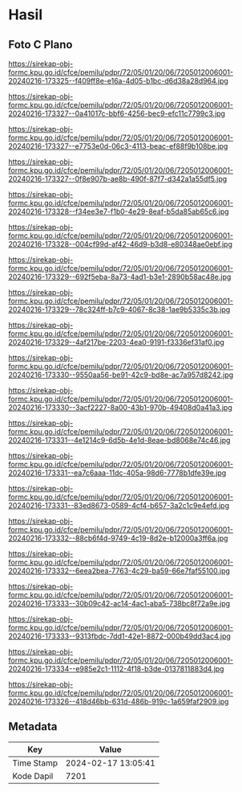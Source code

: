 # Hasil

## Foto C Plano

https://sirekap-obj-formc.kpu.go.id/cfce/pemilu/pdpr/72/05/01/20/06/7205012006001-20240216-173325--f409ff8e-e16a-4d05-b1bc-d6d38a28d964.jpg

https://sirekap-obj-formc.kpu.go.id/cfce/pemilu/pdpr/72/05/01/20/06/7205012006001-20240216-173327--0a41017c-bbf6-4256-bec9-efc11c7799c3.jpg

https://sirekap-obj-formc.kpu.go.id/cfce/pemilu/pdpr/72/05/01/20/06/7205012006001-20240216-173327--e7753e0d-06c3-4113-beac-ef88f9b108be.jpg

https://sirekap-obj-formc.kpu.go.id/cfce/pemilu/pdpr/72/05/01/20/06/7205012006001-20240216-173327--0f8e907b-ae8b-490f-87f7-d342a1a55df5.jpg

https://sirekap-obj-formc.kpu.go.id/cfce/pemilu/pdpr/72/05/01/20/06/7205012006001-20240216-173328--f34ee3e7-f1b0-4e29-8eaf-b5da85ab65c6.jpg

https://sirekap-obj-formc.kpu.go.id/cfce/pemilu/pdpr/72/05/01/20/06/7205012006001-20240216-173328--004cf99d-af42-46d9-b3d8-e80348ae0ebf.jpg

https://sirekap-obj-formc.kpu.go.id/cfce/pemilu/pdpr/72/05/01/20/06/7205012006001-20240216-173329--692f5eba-8a73-4ad1-b3e1-2890b58ac48e.jpg

https://sirekap-obj-formc.kpu.go.id/cfce/pemilu/pdpr/72/05/01/20/06/7205012006001-20240216-173329--78c324ff-b7c9-4067-8c38-1ae9b5335c3b.jpg

https://sirekap-obj-formc.kpu.go.id/cfce/pemilu/pdpr/72/05/01/20/06/7205012006001-20240216-173329--4af217be-2203-4ea0-9191-f3336ef31af0.jpg

https://sirekap-obj-formc.kpu.go.id/cfce/pemilu/pdpr/72/05/01/20/06/7205012006001-20240216-173330--9550aa56-be91-42c9-bd8e-ac7a957d8242.jpg

https://sirekap-obj-formc.kpu.go.id/cfce/pemilu/pdpr/72/05/01/20/06/7205012006001-20240216-173330--3acf2227-8a00-43b1-970b-49408d0a41a3.jpg

https://sirekap-obj-formc.kpu.go.id/cfce/pemilu/pdpr/72/05/01/20/06/7205012006001-20240216-173331--4e1214c9-6d5b-4e1d-8eae-bd8068e74c46.jpg

https://sirekap-obj-formc.kpu.go.id/cfce/pemilu/pdpr/72/05/01/20/06/7205012006001-20240216-173331--ea7c6aaa-11dc-405a-98d6-7778b1dfe39e.jpg

https://sirekap-obj-formc.kpu.go.id/cfce/pemilu/pdpr/72/05/01/20/06/7205012006001-20240216-173331--83ed8673-0589-4cf4-b657-3a2c1c9e4efd.jpg

https://sirekap-obj-formc.kpu.go.id/cfce/pemilu/pdpr/72/05/01/20/06/7205012006001-20240216-173332--88cb6f4d-9749-4c19-8d2e-b12000a3ff6a.jpg

https://sirekap-obj-formc.kpu.go.id/cfce/pemilu/pdpr/72/05/01/20/06/7205012006001-20240216-173332--6eea2bea-7763-4c29-ba59-66e7faf55100.jpg

https://sirekap-obj-formc.kpu.go.id/cfce/pemilu/pdpr/72/05/01/20/06/7205012006001-20240216-173333--30b09c42-ac14-4ac1-aba5-738bc8f72a9e.jpg

https://sirekap-obj-formc.kpu.go.id/cfce/pemilu/pdpr/72/05/01/20/06/7205012006001-20240216-173333--9313fbdc-7dd1-42e1-8872-000b49dd3ac4.jpg

https://sirekap-obj-formc.kpu.go.id/cfce/pemilu/pdpr/72/05/01/20/06/7205012006001-20240216-173334--e985e2c1-1112-4f18-b3de-0137811883d4.jpg

https://sirekap-obj-formc.kpu.go.id/cfce/pemilu/pdpr/72/05/01/20/06/7205012006001-20240216-173326--418d46bb-631d-486b-919c-1a659faf2909.jpg


## Metadata

| Key        | Value               |
| ---------- | ------------------- |
| Time Stamp | 2024-02-17 13:05:41 |
| Kode Dapil | 7201                |



